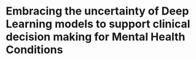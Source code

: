 # Embracing the uncertainty of Deep Learning models to support clinical decision making for Mental Health Conditions


